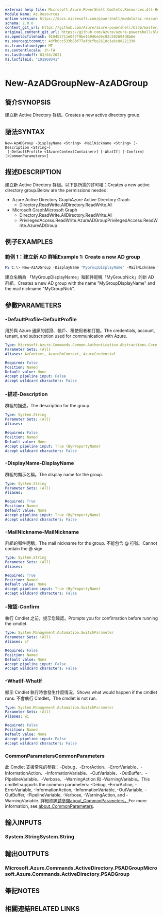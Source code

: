 ```yaml
---
external help file: Microsoft.Azure.PowerShell.Cmdlets.Resources.dll-Help.xml
Module Name: Az.Resources
online version: https://docs.microsoft.com/powershell/module/az.resources/new-azadgroup
schema: 2.0.0
content_git_url: https://github.com/Azure/azure-powershell/blob/master/src/Resources/Resources/help/New-AzADGroup.md
original_content_git_url: https://github.com/Azure/azure-powershell/blob/master/src/Resources/Resources/help/New-AzADGroup.md
ms.openlocfilehash: 910453711e047f9be1694bed0c92c502694d8a6e
ms.sourcegitcommit: 4dfb0cc533b83f77afdcfbe2618c1e6c8d221330
ms.translationtype: MT
ms.contentlocale: zh-TW
ms.lasthandoff: 03/04/2021
ms.locfileid: "101908041"
---
```

# <span data-ttu-id="2111d-101">New-AzADGroup</span><span class="sxs-lookup"><span data-stu-id="2111d-101">New-AzADGroup</span></span>

## <span data-ttu-id="2111d-102">簡介</span><span class="sxs-lookup"><span data-stu-id="2111d-102">SYNOPSIS</span></span>
<span data-ttu-id="2111d-103">建立新 Active Directory 群組。</span><span class="sxs-lookup"><span data-stu-id="2111d-103">Creates a new active directory group.</span></span>

## <span data-ttu-id="2111d-104">語法</span><span class="sxs-lookup"><span data-stu-id="2111d-104">SYNTAX</span></span>

```
New-AzADGroup -DisplayName <String> -MailNickname <String> [-Description <String>]
 [-DefaultProfile <IAzureContextContainer>] [-WhatIf] [-Confirm] [<CommonParameters>]
```

## <span data-ttu-id="2111d-105">描述</span><span class="sxs-lookup"><span data-stu-id="2111d-105">DESCRIPTION</span></span>
<span data-ttu-id="2111d-106">建立新 Active Directory 群組。以下是所需的許可權：</span><span class="sxs-lookup"><span data-stu-id="2111d-106">Creates a new active directory group.Below are the permissions needed:</span></span>

- <span data-ttu-id="2111d-107">Azure Active Directory Graph</span><span class="sxs-lookup"><span data-stu-id="2111d-107">Azure Active Directory Graph</span></span>
  - <span data-ttu-id="2111d-108">Directory.ReadWrite.All</span><span class="sxs-lookup"><span data-stu-id="2111d-108">Directory.ReadWrite.All</span></span>
- <span data-ttu-id="2111d-109">Microsoft Graph</span><span class="sxs-lookup"><span data-stu-id="2111d-109">Microsoft Graph</span></span>
  - <span data-ttu-id="2111d-110">Directory.ReadWrite.All</span><span class="sxs-lookup"><span data-stu-id="2111d-110">Directory.ReadWrite.All</span></span>
  - <span data-ttu-id="2111d-111">PrivilegedAccess.ReadWrite.AzureADGroup</span><span class="sxs-lookup"><span data-stu-id="2111d-111">PrivilegedAccess.ReadWrite.AzureADGroup</span></span>

## <span data-ttu-id="2111d-112">例子</span><span class="sxs-lookup"><span data-stu-id="2111d-112">EXAMPLES</span></span>

### <span data-ttu-id="2111d-113">範例 1：建立新 AD 群組</span><span class="sxs-lookup"><span data-stu-id="2111d-113">Example 1: Create a new AD group</span></span>

```powershell
PS C:\> New-AzADGroup -DisplayName "MyGroupDisplayName" -MailNickname "MyGroupNick"
```

<span data-ttu-id="2111d-114">建立名稱為 「MyGroupDisplayName」和郵件昵稱「MyGroupNick」的新 AD 群組。</span><span class="sxs-lookup"><span data-stu-id="2111d-114">Creates a new AD group with the name "MyGroupDisplayName" and the mail nickname "MyGroupNick".</span></span>

## <span data-ttu-id="2111d-115">參數</span><span class="sxs-lookup"><span data-stu-id="2111d-115">PARAMETERS</span></span>

### <span data-ttu-id="2111d-116">-DefaultProfile</span><span class="sxs-lookup"><span data-stu-id="2111d-116">-DefaultProfile</span></span>
<span data-ttu-id="2111d-117">用於與 Azure 通訊的認證、帳戶、租使用者和訂閱。</span><span class="sxs-lookup"><span data-stu-id="2111d-117">The credentials, account, tenant, and subscription used for communication with Azure.</span></span>

```yaml
Type: Microsoft.Azure.Commands.Common.Authentication.Abstractions.Core.IAzureContextContainer
Parameter Sets: (All)
Aliases: AzContext, AzureRmContext, AzureCredential

Required: False
Position: Named
Default value: None
Accept pipeline input: False
Accept wildcard characters: False
```

### <span data-ttu-id="2111d-118">-描述</span><span class="sxs-lookup"><span data-stu-id="2111d-118">-Description</span></span>
<span data-ttu-id="2111d-119">群組的描述。</span><span class="sxs-lookup"><span data-stu-id="2111d-119">The description for the group.</span></span>

```yaml
Type: System.String
Parameter Sets: (All)
Aliases:

Required: False
Position: Named
Default value: None
Accept pipeline input: True (ByPropertyName)
Accept wildcard characters: False
```

### <span data-ttu-id="2111d-120">-DisplayName</span><span class="sxs-lookup"><span data-stu-id="2111d-120">-DisplayName</span></span>
<span data-ttu-id="2111d-121">群組的顯示名稱。</span><span class="sxs-lookup"><span data-stu-id="2111d-121">The display name for the group.</span></span>

```yaml
Type: System.String
Parameter Sets: (All)
Aliases:

Required: True
Position: Named
Default value: None
Accept pipeline input: True (ByPropertyName)
Accept wildcard characters: False
```

### <span data-ttu-id="2111d-122">-MailNickname</span><span class="sxs-lookup"><span data-stu-id="2111d-122">-MailNickname</span></span>
<span data-ttu-id="2111d-123">群組的郵件昵稱。</span><span class="sxs-lookup"><span data-stu-id="2111d-123">The mail nickname for the group.</span></span> <span data-ttu-id="2111d-124">不能包含 @ 符號。</span><span class="sxs-lookup"><span data-stu-id="2111d-124">Cannot contain the @ sign.</span></span>

```yaml
Type: System.String
Parameter Sets: (All)
Aliases:

Required: True
Position: Named
Default value: None
Accept pipeline input: True (ByPropertyName)
Accept wildcard characters: False
```

### <span data-ttu-id="2111d-125">-確認</span><span class="sxs-lookup"><span data-stu-id="2111d-125">-Confirm</span></span>
<span data-ttu-id="2111d-126">執行 Cmdlet 之前，提示您確認。</span><span class="sxs-lookup"><span data-stu-id="2111d-126">Prompts you for confirmation before running the cmdlet.</span></span>

```yaml
Type: System.Management.Automation.SwitchParameter
Parameter Sets: (All)
Aliases: cf

Required: False
Position: Named
Default value: None
Accept pipeline input: False
Accept wildcard characters: False
```

### <span data-ttu-id="2111d-127">-WhatIf</span><span class="sxs-lookup"><span data-stu-id="2111d-127">-WhatIf</span></span>
<span data-ttu-id="2111d-128">顯示 Cmdlet 執行時會發生什麼情況。</span><span class="sxs-lookup"><span data-stu-id="2111d-128">Shows what would happen if the cmdlet runs.</span></span>
<span data-ttu-id="2111d-129">不會執行 Cmdlet。</span><span class="sxs-lookup"><span data-stu-id="2111d-129">The cmdlet is not run.</span></span>

```yaml
Type: System.Management.Automation.SwitchParameter
Parameter Sets: (All)
Aliases: wi

Required: False
Position: Named
Default value: None
Accept pipeline input: False
Accept wildcard characters: False
```

### <span data-ttu-id="2111d-130">CommonParameters</span><span class="sxs-lookup"><span data-stu-id="2111d-130">CommonParameters</span></span>
<span data-ttu-id="2111d-131">此 Cmdlet 支援常見的參數：-Debug、-ErrorAction、-ErrorVariable、-InformationAction、-InformationVariable、-OutVariable、-OutBuffer、-PipelineVariable、-Verbose、-WarningAction 和 -WarningVariable。</span><span class="sxs-lookup"><span data-stu-id="2111d-131">This cmdlet supports the common parameters: -Debug, -ErrorAction, -ErrorVariable, -InformationAction, -InformationVariable, -OutVariable, -OutBuffer, -PipelineVariable, -Verbose, -WarningAction, and -WarningVariable.</span></span> <span data-ttu-id="2111d-132">詳細資訊[請參閱about_CommonParameters。](http://go.microsoft.com/fwlink/?LinkID=113216)</span><span class="sxs-lookup"><span data-stu-id="2111d-132">For more information, see [about_CommonParameters](http://go.microsoft.com/fwlink/?LinkID=113216).</span></span>

## <span data-ttu-id="2111d-133">輸入</span><span class="sxs-lookup"><span data-stu-id="2111d-133">INPUTS</span></span>

### <span data-ttu-id="2111d-134">System.String</span><span class="sxs-lookup"><span data-stu-id="2111d-134">System.String</span></span>

## <span data-ttu-id="2111d-135">輸出</span><span class="sxs-lookup"><span data-stu-id="2111d-135">OUTPUTS</span></span>

### <span data-ttu-id="2111d-136">Microsoft.Azure.Commands.ActiveDirectory.PSADGroup</span><span class="sxs-lookup"><span data-stu-id="2111d-136">Microsoft.Azure.Commands.ActiveDirectory.PSADGroup</span></span>

## <span data-ttu-id="2111d-137">筆記</span><span class="sxs-lookup"><span data-stu-id="2111d-137">NOTES</span></span>

## <span data-ttu-id="2111d-138">相關連結</span><span class="sxs-lookup"><span data-stu-id="2111d-138">RELATED LINKS</span></span>
